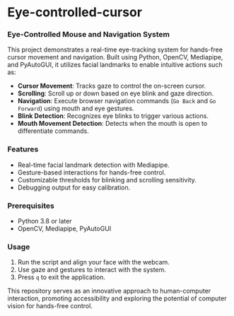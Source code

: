 # Eye-controlled-cursor

### Eye-Controlled Mouse and Navigation System

This project demonstrates a real-time eye-tracking system for hands-free cursor movement and navigation. Built using Python, OpenCV, Mediapipe, and PyAutoGUI, it utilizes facial landmarks to enable intuitive actions such as:

- **Cursor Movement**: Tracks gaze to control the on-screen cursor.
- **Scrolling**: Scroll up or down based on eye blink and gaze direction.
- **Navigation**: Execute browser navigation commands (`Go Back` and `Go Forward`) using mouth and eye gestures.
- **Blink Detection**: Recognizes eye blinks to trigger various actions.
- **Mouth Movement Detection**: Detects when the mouth is open to differentiate commands.

### Features
- Real-time facial landmark detection with Mediapipe.
- Gesture-based interactions for hands-free control.
- Customizable thresholds for blinking and scrolling sensitivity.
- Debugging output for easy calibration.

### Prerequisites
- Python 3.8 or later
- OpenCV, Mediapipe, PyAutoGUI

### Usage
1. Run the script and align your face with the webcam.
2. Use gaze and gestures to interact with the system.
3. Press `q` to exit the application.

This repository serves as an innovative approach to human-computer interaction, promoting accessibility and exploring the potential of computer vision for hands-free control.
